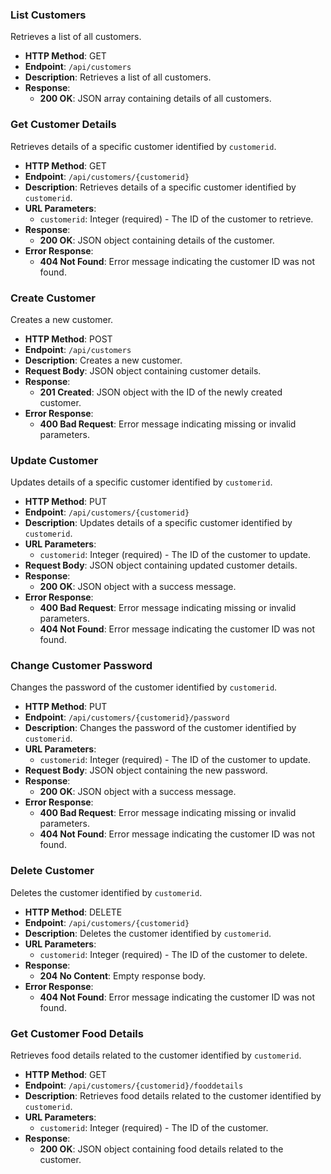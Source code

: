 
### List Customers
Retrieves a list of all customers.

- **HTTP Method**: GET
- **Endpoint**: `/api/customers`
- **Description**: Retrieves a list of all customers.
- **Response**: 
  - **200 OK**: JSON array containing details of all customers.

### Get Customer Details
Retrieves details of a specific customer identified by `customerid`.

- **HTTP Method**: GET
- **Endpoint**: `/api/customers/{customerid}`
- **Description**: Retrieves details of a specific customer identified by `customerid`.
- **URL Parameters**:
  - `customerid`: Integer (required) - The ID of the customer to retrieve.
- **Response**:
  - **200 OK**: JSON object containing details of the customer.
- **Error Response**:
  - **404 Not Found**: Error message indicating the customer ID was not found.

### Create Customer
Creates a new customer.

- **HTTP Method**: POST
- **Endpoint**: `/api/customers`
- **Description**: Creates a new customer.
- **Request Body**: JSON object containing customer details.
- **Response**:
  - **201 Created**: JSON object with the ID of the newly created customer.
- **Error Response**:
  - **400 Bad Request**: Error message indicating missing or invalid parameters.

### Update Customer
Updates details of a specific customer identified by `customerid`.

- **HTTP Method**: PUT
- **Endpoint**: `/api/customers/{customerid}`
- **Description**: Updates details of a specific customer identified by `customerid`.
- **URL Parameters**:
  - `customerid`: Integer (required) - The ID of the customer to update.
- **Request Body**: JSON object containing updated customer details.
- **Response**:
  - **200 OK**: JSON object with a success message.
- **Error Response**:
  - **400 Bad Request**: Error message indicating missing or invalid parameters.
  - **404 Not Found**: Error message indicating the customer ID was not found.

### Change Customer Password
Changes the password of the customer identified by `customerid`.

- **HTTP Method**: PUT
- **Endpoint**: `/api/customers/{customerid}/password`
- **Description**: Changes the password of the customer identified by `customerid`.
- **URL Parameters**:
  - `customerid`: Integer (required) - The ID of the customer to update.
- **Request Body**: JSON object containing the new password.
- **Response**:
  - **200 OK**: JSON object with a success message.
- **Error Response**:
  - **400 Bad Request**: Error message indicating missing or invalid parameters.
  - **404 Not Found**: Error message indicating the customer ID was not found.

### Delete Customer
Deletes the customer identified by `customerid`.

- **HTTP Method**: DELETE
- **Endpoint**: `/api/customers/{customerid}`
- **Description**: Deletes the customer identified by `customerid`.
- **URL Parameters**:
  - `customerid`: Integer (required) - The ID of the customer to delete.
- **Response**:
  - **204 No Content**: Empty response body.
- **Error Response**:
  - **404 Not Found**: Error message indicating the customer ID was not found.

### Get Customer Food Details
Retrieves food details related to the customer identified by `customerid`.

- **HTTP Method**: GET
- **Endpoint**: `/api/customers/{customerid}/fooddetails`
- **Description**: Retrieves food details related to the customer identified by `customerid`.
- **URL Parameters**:
  - `customerid`: Integer (required) - The ID of the customer.
- **Response**:
  - **200 OK**: JSON object containing food details related to the customer.